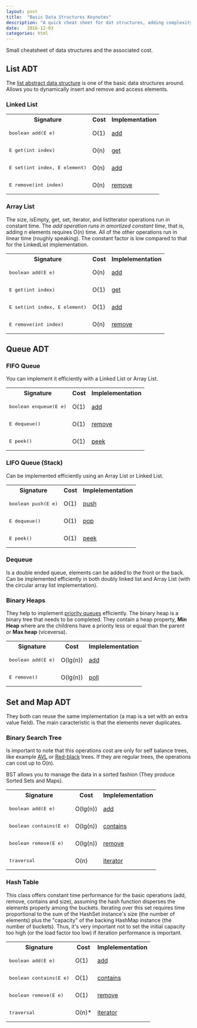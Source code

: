 ```yaml
---
layout: post
title:  "Basic Data Structures Keynotes"
description: "A quick cheat sheet for dat structures, adding complexity and a implementation sample in java"
date:   2016-12-03
categories: html
---
```


Small cheatsheet of data structures and the associated cost.

## List ADT

The [list abstract data structure](https://goo.gl/mhgkxI) is one of the basic data structures around. Allows you to dynamically insert and remove and access elements.

### Linked List

<table class="table">
  <tr>
    <th class="span6">Signature</th>
    <th class="span3">Cost</th>
    <th class="span3">Implementation</th>
  </tr>
  <tr>
    <td><pre>boolean add(E e)</pre></td>
    <td>O(1)</td>
    <td><a href="https://docs.oracle.com/javase/7/docs/api/java/util/LinkedList.html#add(E)">add</a></td>
  </tr>
  <tr>
    <td><pre>E get(int index)</pre></td>
    <td>O(n)</td>
    <td><a href="https://docs.oracle.com/javase/7/docs/api/java/util/LinkedList.html#get(int)">get</a></td>
  </tr>
  <tr>
    <td><pre>E set(int index, E element)</pre></td>
    <td>O(n)</td>
    <td><a href="https://docs.oracle.com/javase/7/docs/api/java/util/LinkedList.html#add(int,%20E)">add</a></td>
  </tr>
  <tr>
    <td><pre>E remove(int index)</pre></td>
    <td>O(n)</td>
    <td><a href="https://docs.oracle.com/javase/7/docs/api/java/util/LinkedList.html#remove(int)">remove</a></td>
  </tr>
</table>

### Array List

The size, isEmpty, get, set, iterator, and listIterator operations run in constant time. The *add operation runs in amortized constant time*, that is, adding n elements requires O(n) time. All of the other operations run in linear time (roughly speaking). The constant factor is low compared to that for the LinkedList implementation.

<table class="table">
  <tr>
    <th class="span6">Signature</th>
    <th class="span3">Cost</th>
    <th class="span3">Implelementation</th>
  </tr>
  <tr>
    <td><pre>boolean add(E e)</pre></td>
    <td>O(n)</td>
    <td><a href="https://docs.oracle.com/javase/7/docs/api/java/util/LinkedList.html#add(E)">add</a></td>
  </tr>
  <tr>
    <td><pre>E get(int index)</pre></td>
    <td>O(1)</td>
    <td><a href="https://docs.oracle.com/javase/7/docs/api/java/util/LinkedList.html#get(int)">get</a></td>
  </tr>
  <tr>
    <td><pre>E set(int index, E element)</pre></td>
    <td>O(1)</td>
    <td><a href="https://docs.oracle.com/javase/7/docs/api/java/util/LinkedList.html#add(int,%20E)">add</a></td>
  </tr>
  <tr>
    <td><pre>E remove(int index)</pre></td>
    <td>O(n)</td>
    <td><a href="https://docs.oracle.com/javase/7/docs/api/java/util/LinkedList.html#remove(int)">remove</a></td>
  </tr>
</table>


## Queue ADT

### FIFO Queue

You can implement it efficiently with a Linked List or Array List.

<table class="table">
  <tr>
    <th class="span6">Signature</th>
    <th class="span3">Cost</th>
    <th class="span3">Implelementation</th>
  </tr>
  <tr>
    <td><pre>boolean enqueue(E e)</pre></td>
    <td>O(1)</td>
    <td><a href="https://docs.oracle.com/javase/7/docs/api/java/util/Queue.html#add(E)">add</a></td>
  </tr>
  <tr>
    <td><pre>E dequeue()</pre></td>
    <td>O(1)</td>
    <td><a href="https://docs.oracle.com/javase/7/docs/api/java/util/Queue.html#remove()">remove</a></td>
  </tr>
  <tr>
    <td><pre>E peek()</pre></td>
    <td>O(1)</td>
    <td><a href="https://docs.oracle.com/javase/7/docs/api/java/util/Queue.html#peek()">peek</a></td>
  </tr>
</table>

### LIFO Queue (Stack)

Can be implemented efficiently using an Array List or Linked List.

<table class="table">
  <tr>
    <th class="span6">Signature</th>
    <th class="span3">Cost</th>
    <th class="span3">Implelementation</th>
  </tr>
  <tr>
    <td><pre>boolean push(E e)</pre></td>
    <td>O(1)</td>
    <td><a href="https://docs.oracle.com/javase/7/docs/api/java/util/Stack.html#push(E)">push</a></td>
  </tr>
  <tr>
    <td><pre>E dequeue()</pre></td>
    <td>O(1)</td>
    <td><a href="https://docs.oracle.com/javase/7/docs/api/java/util/Stack.html#pop()">pop</a></td>
  </tr>
  <tr>
    <td><pre>E peek()</pre></td>
    <td>O(1)</td>
    <td><a href="https://docs.oracle.com/javase/7/docs/api/java/util/Stack.html#peek()">peek</a></td>
  </tr>
</table>

### Dequeue

Is a double ended queue, elements can be added to the front or the back. Can be implemented efficiently in both doubly linked list and Array List (with the circular array list implementation).

### Binary Heaps

They help to implement [priority queues](https://docs.oracle.com/javase/7/docs/api/java/util/PriorityQueue.html) efficiently. The binary heap is a binary tree that needs to be completed. They contain a heap property, **Min Heap** where are the childrens have a priority less or equal than the parent or **Max heap** (viceversa).

<table class="table">
  <tr>
    <th class="span6">Signature</th>
    <th class="span3">Cost</th>
    <th class="span3">Implelementation</th>
  </tr>
  <tr>
    <td><pre>boolean add(E e)</pre></td>
    <td>O(lg(n))</td>
    <td><a href="https://docs.oracle.com/javase/7/docs/api/java/util/PriorityQueue.html#add(E)">add</a></td>
  </tr>
  <tr>
    <td><pre>E remove()</pre></td>
    <td>O(lg(n))</td>
    <td><a href="https://docs.oracle.com/javase/7/docs/api/java/util/PriorityQueue.html#poll()">poll</a></td>
  </tr>
</table>

## Set and Map ADT

They both can reuse the same implementation (a map is a set with an extra value field). The main caracteristic is that the elements never duplicates.

### Binary Search Tree

Is important to note that this operations cost are only for self balance trees, like example [AVL](https://en.wikipedia.org/wiki/AVL_tree) or [Red-black](https://en.wikipedia.org/wiki/Red%E2%80%93black_tree) trees. If they are regular trees, the operations can cost up to O(n).

BST allows you to manage the data in a sorted fashion (They produce Sorted Sets and Maps).

<table class="table">
  <tr>
    <th class="span6">Signature</th>
    <th class="span3">Cost</th>
    <th class="span3">Implelementation</th>
  </tr>
  <tr>
    <td><pre>boolean add(E e)</pre></td>
    <td>O(lg(n))</td>
    <td><a href="https://docs.oracle.com/javase/7/docs/api/java/util/TreeSet.html#add(E)">add</a></td>
  </tr>
  <tr>
    <td><pre>boolean contains(E e)</pre></td>
    <td>O(lg(n))</td>
    <td><a href="https://docs.oracle.com/javase/7/docs/api/java/util/TreeSet.html#contains(java.lang.Object)">contains</a></td>
  </tr>
  <tr>
    <td><pre>boolean remove(E e)</pre></td>
    <td>O(lg(n))</td>
    <td><a href="https://docs.oracle.com/javase/7/docs/api/java/util/TreeSet.html#remove(java.lang.Object)">remove</a></td>
  </tr>
  <tr>
    <td><pre>traversal</pre></td>
    <td>O(n)</td>
    <td><a href="https://docs.oracle.com/javase/7/docs/api/java/util/TreeSet.html#iterator()">iterator</a></td>
  </tr>
</table>

### Hash Table

This class offers constant time performance for the basic operations (add, remove, contains and size), assuming the hash function disperses the elements properly among the buckets. Iterating over this set requires time proportional to the sum of the HashSet instance's size (the number of elements) plus the "capacity" of the backing HashMap instance (the number of buckets). Thus, it's very important not to set the initial capacity too high (or the load factor too low) if iteration performance is important.

<table class="table">
  <tr>
    <th class="span6">Signature</th>
    <th class="span3">Cost</th>
    <th class="span3">Implelementation</th>
  </tr>
  <tr>
    <td><pre>boolean add(E e)</pre></td>
    <td>O(1)</td>
    <td><a href="https://docs.oracle.com/javase/7/docs/api/java/util/HashSet.html#add(E)">add</a></td>
  </tr>
  <tr>
    <td><pre>boolean contains(E e)</pre></td>
    <td>O(1)</td>
    <td><a href="https://docs.oracle.com/javase/7/docs/api/java/util/HashSet.html#contains(java.lang.Object)">contains</a></td>
  </tr>
  <tr>
    <td><pre>boolean remove(E e)</pre></td>
    <td>O(1)</td>
    <td><a href="https://docs.oracle.com/javase/7/docs/api/java/util/HashSet.html#remove(java.lang.Object)">remove</a></td>
  </tr>
  <tr>
    <td><pre>traversal</pre></td>
    <td>O(n)*</td>
    <td><a href="https://docs.oracle.com/javase/7/docs/api/java/util/HashSet.html#iterator()">iterator</a></td>
  </tr>
</table>
